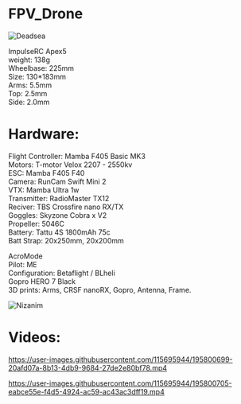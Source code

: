 # FPV_Drone
![Deadsea](https://user-images.githubusercontent.com/115695944/195816404-aa9e5538-14d6-43cc-9f3c-9f22759080d7.jpg)  


ImpulseRC Apex5  
weight: 138g  
Wheelbase: 225mm  
Size: 130*183mm  
Arms: 5.5mm  
Top: 2.5mm  
Side: 2.0mm  


#  Hardware:
Flight Controller: Mamba F405 Basic MK3  
Motors: T-motor Velox 2207 - 2550kv  
ESC: Mamba F405 F40  
Camera: RunCam Swift Mini 2  
VTX: Mamba Ultra 1w  
Transmitter: RadioMaster TX12  
Reciver: TBS Crossfire nano RX/TX  
Goggles: Skyzone Cobra x V2  
Propeller: 5046C  
Battery: Tattu 4S 1800mAh 75c  
Batt Strap: 20x250mm, 20x200mm  


AcroMode  
Pilot: ME  
Configuration: Betaflight / BLheli  
Gopro HERO 7 Black  
3D prints: Arms, CRSF nanoRX, Gopro, Antenna, Frame.  


![Nizanim](https://user-images.githubusercontent.com/115695944/195817180-1eb2e3f0-32b2-4355-97f0-ff1b0bebe360.jpg)  


#  Videos:

https://user-images.githubusercontent.com/115695944/195800699-20afd07a-8b13-4db9-9684-27de2e80bf78.mp4

https://user-images.githubusercontent.com/115695944/195800705-eabce55e-f4d5-4924-ac59-ac43ac3dff19.mp4
